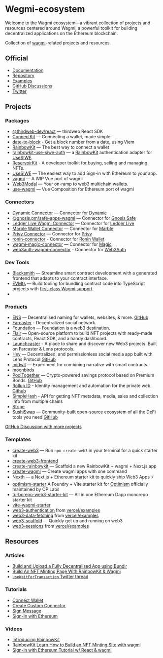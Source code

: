 # Wegmi-ecosystem

Welcome to the Wagmi ecosystem—a vibrant collection of projects and resources centered around Wagmi, a powerful toolkit for building decentralized applications on the Ethereum blockchain.

Collection of [wagmi](https://github.com/wagmi-dev/wagmi)-related projects and resources.

## Official

- [Documentation](https://wagmi.sh)
- [Repository](https://github.com/wagmi-dev/wagmi)
- [Examples](https://github.com/wagmi-dev/wagmi/tree/main/examples)
- [GitHub Discussions](https://github.com/wagmi-dev/wagmi/discussions)
- [Twitter](https://twitter.com/wagmi_sh)

## Projects

### Packages

- [@thirdweb-dev/react](https://github.com/thirdweb-dev/react) — thirdweb React SDK
- [ConnectKit](https://docs.family.co/connectkit) — Connecting a wallet, made simple.
- [date-to-block](https://github.com/larskarbo/date-to-block) - Get a block number from a date, using Viem
- [RainbowKit](https://github.com/rainbow-me/rainbowkit) — The best way to connect a wallet
- [rainbowkit-use-siwe-auth](https://github.com/random-bits-studio/rainbowkit-use-siwe-auth) — a [RainbowKit](https://www.rainbowkit.com) authentication adapter for [UseSIWE](https://github.com/random-bits-studio/use-siwe).
- [ReservoirKit](https://docs.reservoir.tools/docs/reservoir-kit) - A developer toolkit for buying, selling and managing NFTs.
- [UseSIWE](https://github.com/random-bits-studio/use-siwe) — The easiest way to add Sign-in with Ethereum to your app.
- [vagmi](https://vagmi.vercel.app) — A WIP Vue port of wagmi
- [Web3Modal](https://web3modal.com) — Your on-ramp to web3 multichain wallets.
- [use-wagmi](https://github.com/unicape/use-wagmi) — Vue Composition for Ethereum port of wagmi

### Connectors

- [Dynamic Connector](https://www.npmjs.com/package/@dynamic-labs/wagmi-connector) — Connector for [Dynamic](https://www.dynamic.xyz)
- [@gnosis.pm/safe-apps-wagmi](https://github.com/safe-global/safe-apps-sdk/tree/master/packages/safe-apps-wagmi) — Connector for [Gnosis Safe](https://gnosis-safe.io)
- [Ledger Live Wagmi Connector](https://www.npmjs.com/package/@ledgerhq/ledger-live-wagmi-connector) — Connector for [Ledger Live](https://www.ledger.com/ledger-live)
- [Marble Wallet Connector](https://www.npmjs.com/package/@marblexyz/wagmi-connector) — Connector for [Marble](https://www.marblewallet.com)
- [Privy Connector](https://www.npmjs.com/package/@privy-io/wagmi-connector) — Connector for [Privy](https://www.privy.io)
- [ronin-connector](https://github.com/glitch-txs/ronin-connector) - Connector for [Ronin Wallet](https://wallet.roninchain.com/)
- [wagmi-magic-connector](https://github.com/EveripediaNetwork/wagmi-magic-connector) — Connector for [Magic](https://magic.link)
- [web3auth-wagmi-connector](https://github.com/Web3Auth/web3auth-wagmi-connector) - Connector for [Web3Auth](https://web3auth.io/)

### Dev Tools

- [Blacksmith](https://github.com/blacksmith-eth/blacksmith) — Streamline smart contract development with a generated frontend that adapts to your contract interface.
- [EVMts](https://github.com/evmts/evmts-monorepo) — Build tooling for bundling contract code into TypeScript projects with [first-class Wagmi support](https://github.com/evmts/evmts-monorepo/blob/main/examples/beta/src/WagmiExample.tsx).
- 
### Products

- [ENS](https://ens.domains) — Decentralised naming for wallets, websites, & more. [GitHub](https://github.com/ensdomains/ens-app-v3)
- [Farcaster](https://www.farcaster.xyz/) - Decentralized social network.
- [Foundation](https://foundation.app) — Foundation is a web3 destination.
- [Flair](https://flair.finance) — Open-source platform to build NFT projects with ready-made contracts, React SDK, and a handy dashboard.
- [Launchcaster](https://www.launchcaster.xyz/) - A place to share and discover new Web3 projects. Built on Farcaster & Lens protocols. 
- [Hey](https://hey.xyz) — Decentralized, and permissionless social media app built with Lens Protocol  [GitHub](https://github.com/heyxyz/hey)
- [midwit](https://midwit.vercel.app) — Experiment for combining narrative with smart contracts.
- [moonbirds](https://www.moonbirds.xyz)
- [PoolTogether](https://pooltogether.com) — Crypto-powered savings protocol based on Premium Bonds. [GitHub](https://github.com/pooltogether/wallet-connection)
- [Rollup ID](https://rollup.id.com/) - Identity management and automation for the private web. [Github](https://github.com/proofzero)
- [SimpleHash](https://docs.simplehash.com/reference/overview) - API for getting NFT metadata, media, sales and collection info from multiple chains
- [Stripe](https://stripe.com)
- [SushiSwap](https://sushi.com) — Community-built open-source ecosystem of all the DeFi tools you need [GitHub](https://github.com/sushiswap/sushiswap)

[GitHub Discussion with more projects ](https://github.com/wagmi-dev/wagmi/discussions/201)

### Templates

- [create-web3](https://www.npmjs.com/package/create-web3) — Run `npx create-web3` in your terminal for a quick starter kit
- [create-web3-frontend](https://github.com/dhaiwat10/create-web3-frontend)
- [create-rainbowkit](https://github.com/rainbow-me/rainbowkit/tree/main/packages/create-rainbowkit) — Scaffold a new RainbowKit + wagmi + Next.js app
- [create-wagmi](https://github.com/wagmi-dev/create-wagmi) — Create wagmi apps with one command
- [Nexth](https://github.com/wslyvh/nexth/) — a Next.js + Ethereum starter kit to quickly ship Web3 Apps ⚡
- [optimism-starter](https://github.com/ethereum-optimism/optimism-starter) A Foundry + Vite starter kit for [Optimism](https://www.optimism.io/) officially maintained by OP Labs
- [turborepo-web3-starter-kit](https://github.com/memoriaXII/turborepo-web3-starter-kit) —  All in one Ethereum Dapp monorepo starter kit
- [vite-wagmi-starter](https://github.com/fisand/vite-wagmi-starter)
- [web3-authentication](https://github.com/vercel/examples/tree/main/solutions/web3-authentication) from [vercel/examples](https://github.com/vercel/examples)
- [web3-data-fetching](https://github.com/vercel/examples/tree/main/solutions/web3-data-fetching) from [vercel/examples](https://github.com/vercel/examples)
- [web3-scaffold](https://github.com/holic/web3-scaffold) — Quickly get up and running on web3
- [web3-sessions](https://github.com/vercel/examples/tree/main/solutions/web3-sessions) from [vercel/examples](https://github.com/vercel/examples)

## Resources

### Articles

- [Build and Upload a Fully Decentralised App using Bundlr](https://ropats16.hashnode.dev/build-and-upload-a-fully-decentralised-app-using-bundlr)
- [Build An NFT Minting Page With RainbowKit & Wagmi](https://ankr.hashnode.dev/build-an-nft-minting-page-with-rainbowkit-wagmi)
- [`useWaitForTransaction` Twitter thread](https://twitter.com/peduarte/status/1527299439009726466)

### Tutorials

- [Connect Wallet](https://wagmi.sh/examples/connect-wallet)
- [Create Custom Connector](https://wagmi.sh/examples/custom-connector)
- [Sign Message](https://wagmi.sh/examples/sign-message)
- [Sign-In with Ethereum](https://wagmi.sh/examples/sign-in-with-ethereum)

### Videos

- [Introducing RainbowKit](https://www.youtube.com/watch?v=5dcjg6c5UG4)
- [RainbowKit Learn How to Build an NFT Minting Site with wagmi](https://www.youtube.com/watch?v=YnxyVpE6PIE)
- [Sign-in with Ethereum Tutorial w/ React & wagmi](https://www.youtube.com/watch?v=3QgqoHggwhg)
